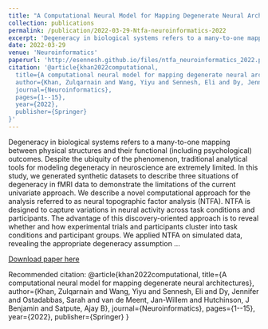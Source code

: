 ```yaml
---
title: "A Computational Neural Model for Mapping Degenerate Neural Architectures"
collection: publications
permalink: /publication/2022-03-29-Ntfa-neuroinformatics-2022
excerpt: 'Degeneracy in biological systems refers to a many-to-one mapping between physical structures and their functional (including psychological) outcomes. Despite the ubiquity of the phenomenon, traditional analytical tools for modeling degeneracy in neuroscience are extremely limited. In this study, we generated synthetic datasets to describe three situations of degeneracy in fMRI data to demonstrate the limitations of the current univariate approach. We describe a novel computational approach for the analysis referred to as neural topographic factor analysis (NTFA). NTFA is designed to capture variations in neural activity across task conditions and participants. The advantage of this discovery-oriented approach is to reveal whether and how experimental trials and participants cluster into task conditions and participant groups. We applied NTFA on simulated data, revealing the appropriate degeneracy assumption …'
date: 2022-03-29
venue: 'Neuroinformatics'
paperurl: 'http://esennesh.github.io/files/ntfa_neuroinformatics_2022.pdf'
citation: '@article{khan2022computational,
  title={A computational neural model for mapping degenerate neural architectures},
  author={Khan, Zulqarnain and Wang, Yiyu and Sennesh, Eli and Dy, Jennifer and Ostadabbas, Sarah and van de Meent, Jan-Willem and Hutchinson, J Benjamin and Satpute, Ajay B},
  journal={Neuroinformatics},
  pages={1--15},
  year={2022},
  publisher={Springer}
}'
---
```

Degeneracy in biological systems refers to a many-to-one mapping between physical structures and their functional (including psychological) outcomes. Despite the ubiquity of the phenomenon, traditional analytical tools for modeling degeneracy in neuroscience are extremely limited. In this study, we generated synthetic datasets to describe three situations of degeneracy in fMRI data to demonstrate the limitations of the current univariate approach. We describe a novel computational approach for the analysis referred to as neural topographic factor analysis (NTFA). NTFA is designed to capture variations in neural activity across task conditions and participants. The advantage of this discovery-oriented approach is to reveal whether and how experimental trials and participants cluster into task conditions and participant groups. We applied NTFA on simulated data, revealing the appropriate degeneracy assumption …

[Download paper here](http://esennesh.github.io/files/ntfa_neuroinformatics_2022.pdf)

Recommended citation: @article{khan2022computational,
  title={A computational neural model for mapping degenerate neural architectures},
  author={Khan, Zulqarnain and Wang, Yiyu and Sennesh, Eli and Dy, Jennifer and Ostadabbas, Sarah and van de Meent, Jan-Willem and Hutchinson, J Benjamin and Satpute, Ajay B},
  journal={Neuroinformatics},
  pages={1--15},
  year={2022},
  publisher={Springer}
}